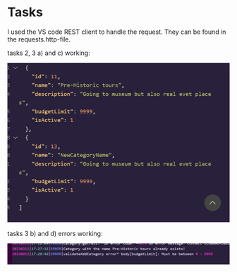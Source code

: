 <h1>Tasks</h1>

I used the VS code REST client to handle the request. They can be found in the requests.http-file.

tasks 2, 3 a) and c) working:

![workingrequest](workingrequests.PNG)

tasks 3 b) and d) errors working:

![errors](errors.PNG)